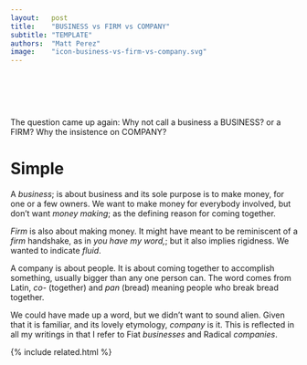 ```yaml
---
layout:   post
title:    "BUSINESS vs FIRM vs COMPANY"
subtitle: "TEMPLATE"
authors:  "Matt Perez"
image:    "icon-business-vs-firm-vs-company.svg"
---
```


<div style="display:none;">
 <p>The question came up again: Why not call a business a <span class="_paradigm">BUSINESS</span>? or a <span class="_paradigm">FIRM</span>? Why the insistence on <span class="_paradigm">COMPANY</span>?</p>
</div>

<h1>&nbsp;</h1>
 <p>The question came up again: Why not call a business a <span class="_paradigm">BUSINESS</span>? or a <span class="_paradigm">FIRM</span>? Why the insistence on <span class="_paradigm">COMPANY</span>?</p>

<h1>Simple</h1>
 <p>A <em>business</em>; is about business and its sole purpose is to make money, for one or a few owners. We want to make money for everybody involved, but don&rsquo;t want <em>money making</em>; as the defining reason for coming together.</p>
 <p><em>Firm</em> is also about making money. It might have meant to be reminiscent of a <em>firm</em> handshake, as in <em>you have my word,</em>; but it also implies rigidness. We wanted to indicate <em>fluid</em>.</p>
 <p>A company is about people. It is about coming together to accomplish something, usually bigger than any one person can. The word comes from Latin, <em>co-</em> (together) and <em>pan</em> (bread) meaning people who break bread together.</p>
 <p>We could have made up a word, but we didn&rsquo;t want to sound alien. Given that it is familiar, and its lovely etymology, <em>company</em> is it. This is reflected in all my writings in that I refer to <span class="_paradigm">Fiat</span> <em>businesses</em> and <span class="_paradigm">Radical</span> <em>companies</em>.</p>

{% include related.html %}
